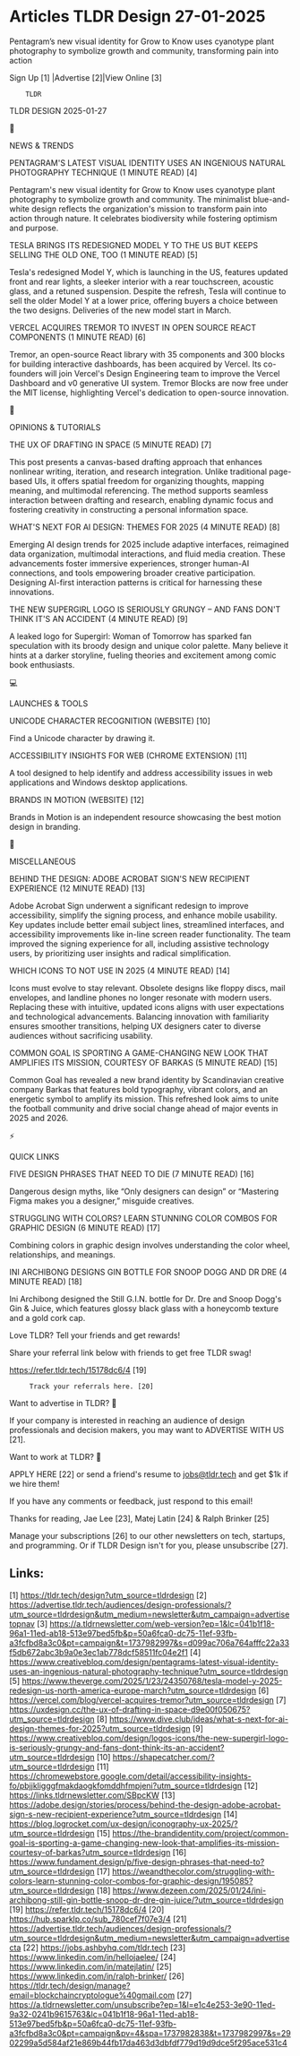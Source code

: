 # Articles TLDR Design 27-01-2025

Pentagram’s new visual identity for Grow to Know uses cyanotype
plant photography to symbolize growth and community, transforming pain
into
action ‌ ‌ ‌ ‌ ‌ ‌ ‌ ‌ ‌ ‌ ‌ ‌ ‌ ‌ ‌ ‌ ‌ ‌ ‌ ‌ ‌ ‌ ‌ ‌ ‌ ‌  ‌ ‌ ‌ ‌ ‌ ‌ ‌ ‌ ‌ ‌ ‌ ‌ ‌ ‌ ‌ ‌ ‌ ‌ ‌ ‌ ‌ ‌ ‌ ‌ ‌ ‌ 


 Sign Up [1] |Advertise [2]|View Online [3] 

		TLDR 

TLDR DESIGN 2025-01-27

📱 

NEWS & TRENDS

 PENTAGRAM'S LATEST VISUAL IDENTITY USES AN INGENIOUS NATURAL
PHOTOGRAPHY TECHNIQUE (1 MINUTE READ) [4] 

 Pentagram's new visual identity for Grow to Know uses cyanotype plant
photography to symbolize growth and community. The minimalist
blue-and-white design reflects the organization's mission to transform
pain into action through nature. It celebrates biodiversity while
fostering optimism and purpose. 

 TESLA BRINGS ITS REDESIGNED MODEL Y TO THE US BUT KEEPS SELLING THE
OLD ONE, TOO (1 MINUTE READ) [5] 

 Tesla's redesigned Model Y, which is launching in the US, features
updated front and rear lights, a sleeker interior with a rear
touchscreen, acoustic glass, and a retuned suspension. Despite the
refresh, Tesla will continue to sell the older Model Y at a lower
price, offering buyers a choice between the two designs. Deliveries of
the new model start in March. 

 VERCEL ACQUIRES TREMOR TO INVEST IN OPEN SOURCE REACT COMPONENTS (1
MINUTE READ) [6] 

 Tremor, an open-source React library with 35 components and 300
blocks for building interactive dashboards, has been acquired by
Vercel. Its co-founders will join Vercel's Design Engineering team to
improve the Vercel Dashboard and v0 generative UI system. Tremor
Blocks are now free under the MIT license, highlighting Vercel's
dedication to open-source innovation. 

🚀 

OPINIONS & TUTORIALS

 THE UX OF DRAFTING IN SPACE (5 MINUTE READ) [7] 

 This post presents a canvas-based drafting approach that enhances
nonlinear writing, iteration, and research integration. Unlike
traditional page-based UIs, it offers spatial freedom for organizing
thoughts, mapping meaning, and multimodal referencing. The method
supports seamless interaction between drafting and research, enabling
dynamic focus and fostering creativity in constructing a personal
information space. 

 WHAT'S NEXT FOR AI DESIGN: THEMES FOR 2025 (4 MINUTE READ) [8] 

 Emerging AI design trends for 2025 include adaptive interfaces,
reimagined data organization, multimodal interactions, and fluid media
creation. These advancements foster immersive experiences, stronger
human-AI connections, and tools empowering broader creative
participation. Designing AI-first interaction patterns is critical for
harnessing these innovations. 

 THE NEW SUPERGIRL LOGO IS SERIOUSLY GRUNGY – AND FANS DON'T THINK
IT'S AN ACCIDENT (4 MINUTE READ) [9] 

 A leaked logo for Supergirl: Woman of Tomorrow has sparked fan
speculation with its broody design and unique color palette. Many
believe it hints at a darker storyline, fueling theories and
excitement among comic book enthusiasts. 

💻 

LAUNCHES & TOOLS

 UNICODE CHARACTER RECOGNITION (WEBSITE) [10] 

 Find a Unicode character by drawing it. 

 ACCESSIBILITY INSIGHTS FOR WEB (CHROME EXTENSION) [11] 

 A tool designed to help identify and address accessibility issues in
web applications and Windows desktop applications. 

 BRANDS IN MOTION (WEBSITE) [12] 

 Brands in Motion is an independent resource showcasing the best
motion design in branding. 

🎁 

MISCELLANEOUS

 BEHIND THE DESIGN: ADOBE ACROBAT SIGN'S NEW RECIPIENT EXPERIENCE (12
MINUTE READ) [13] 

 Adobe Acrobat Sign underwent a significant redesign to improve
accessibility, simplify the signing process, and enhance mobile
usability. Key updates include better email subject lines, streamlined
interfaces, and accessibility improvements like in-line screen reader
functionality. The team improved the signing experience for all,
including assistive technology users, by prioritizing user insights
and radical simplification. 

 WHICH ICONS TO NOT USE IN 2025 (4 MINUTE READ) [14] 

 Icons must evolve to stay relevant. Obsolete designs like floppy
discs, mail envelopes, and landline phones no longer resonate with
modern users. Replacing these with intuitive, updated icons aligns
with user expectations and technological advancements. Balancing
innovation with familiarity ensures smoother transitions, helping UX
designers cater to diverse audiences without sacrificing usability. 

 COMMON GOAL IS SPORTING A GAME-CHANGING NEW LOOK THAT AMPLIFIES ITS
MISSION, COURTESY OF BARKAS (5 MINUTE READ) [15] 

 Common Goal has revealed a new brand identity by Scandinavian
creative company Barkas that features bold typography, vibrant colors,
and an energetic symbol to amplify its mission. This refreshed look
aims to unite the football community and drive social change ahead of
major events in 2025 and 2026. 

⚡ 

QUICK LINKS

 FIVE DESIGN PHRASES THAT NEED TO DIE (7 MINUTE READ) [16] 

 Dangerous design myths, like “Only designers can design” or
“Mastering Figma makes you a designer,” misguide creatives. 

 STRUGGLING WITH COLORS? LEARN STUNNING COLOR COMBOS FOR GRAPHIC
DESIGN (6 MINUTE READ) [17] 

 Combining colors in graphic design involves understanding the color
wheel, relationships, and meanings. 

 INI ARCHIBONG DESIGNS GIN BOTTLE FOR SNOOP DOGG AND DR DRE (4 MINUTE
READ) [18] 

 Ini Archibong designed the Still G.I.N. bottle for Dr. Dre and Snoop
Dogg's Gin & Juice, which features glossy black glass with a honeycomb
texture and a gold cork cap. 

Love TLDR? Tell your friends and get rewards!

 Share your referral link below with friends to get free TLDR swag! 

 https://refer.tldr.tech/15178dc6/4 [19] 

		 Track your referrals here. [20] 

Want to advertise in TLDR? 📰

 If your company is interested in reaching an audience of design
professionals and decision makers, you may want to ADVERTISE WITH US
[21]. 

Want to work at TLDR? 💼

 APPLY HERE [22] or send a friend's resume to jobs@tldr.tech and get
$1k if we hire them! 

 If you have any comments or feedback, just respond to this email! 

Thanks for reading, 
Jae Lee [23], Matej Latin [24] & Ralph Brinker [25] 

 Manage your subscriptions [26] to our other newsletters on tech,
startups, and programming. Or if TLDR Design isn't for you, please
unsubscribe [27]. 

 

Links:
------
[1] https://tldr.tech/design?utm_source=tldrdesign
[2] https://advertise.tldr.tech/audiences/design-professionals/?utm_source=tldrdesign&utm_medium=newsletter&utm_campaign=advertisetopnav
[3] https://a.tldrnewsletter.com/web-version?ep=1&lc=041b1f18-96a1-11ed-ab18-513e97bed5fb&p=50a6fca0-dc75-11ef-93fb-a3fcfbd8a3c0&pt=campaign&t=1737982997&s=d099ac706a764afffc22a33f5db672abc3b9a0e3ec1ab778dcf58511fc04e2f1
[4] https://www.creativebloq.com/design/pentagrams-latest-visual-identity-uses-an-ingenious-natural-photography-technique?utm_source=tldrdesign
[5] https://www.theverge.com/2025/1/23/24350768/tesla-model-y-2025-redesign-us-north-america-europe-march?utm_source=tldrdesign
[6] https://vercel.com/blog/vercel-acquires-tremor?utm_source=tldrdesign
[7] https://uxdesign.cc/the-ux-of-drafting-in-space-d9e00f050675?utm_source=tldrdesign
[8] https://www.dive.club/ideas/what-s-next-for-ai-design-themes-for-2025?utm_source=tldrdesign
[9] https://www.creativebloq.com/design/logos-icons/the-new-supergirl-logo-is-seriously-grungy-and-fans-dont-think-its-an-accident?utm_source=tldrdesign
[10] https://shapecatcher.com/?utm_source=tldrdesign
[11] https://chromewebstore.google.com/detail/accessibility-insights-fo/pbjjkligggfmakdaogkfomddhfmpjeni?utm_source=tldrdesign
[12] https://links.tldrnewsletter.com/SBpcKW
[13] https://adobe.design/stories/process/behind-the-design-adobe-acrobat-sign-s-new-recipient-experience?utm_source=tldrdesign
[14] https://blog.logrocket.com/ux-design/iconography-ux-2025/?utm_source=tldrdesign
[15] https://the-brandidentity.com/project/common-goal-is-sporting-a-game-changing-new-look-that-amplifies-its-mission-courtesy-of-barkas?utm_source=tldrdesign
[16] https://www.fundament.design/p/five-design-phrases-that-need-to?utm_source=tldrdesign
[17] https://weandthecolor.com/struggling-with-colors-learn-stunning-color-combos-for-graphic-design/195085?utm_source=tldrdesign
[18] https://www.dezeen.com/2025/01/24/ini-archibong-still-gin-bottle-snoop-dr-dre-gin-juice/?utm_source=tldrdesign
[19] https://refer.tldr.tech/15178dc6/4
[20] https://hub.sparklp.co/sub_780cef7f07e3/4
[21] https://advertise.tldr.tech/audiences/design-professionals/?utm_source=tldrdesign&utm_medium=newsletter&utm_campaign=advertisecta
[22] https://jobs.ashbyhq.com/tldr.tech
[23] https://www.linkedin.com/in/hellojaelee/
[24] https://www.linkedin.com/in/matejlatin/
[25] https://www.linkedin.com/in/ralph-brinker/
[26] https://tldr.tech/design/manage?email=blockchaincryptologue%40gmail.com
[27] https://a.tldrnewsletter.com/unsubscribe?ep=1&l=e1c4e253-3e90-11ed-9a32-0241b9615763&lc=041b1f18-96a1-11ed-ab18-513e97bed5fb&p=50a6fca0-dc75-11ef-93fb-a3fcfbd8a3c0&pt=campaign&pv=4&spa=1737982838&t=1737982997&s=2902299a5d584af21e869b44fb17da463d3dbfdf779d19d9dce5f295ace531c4